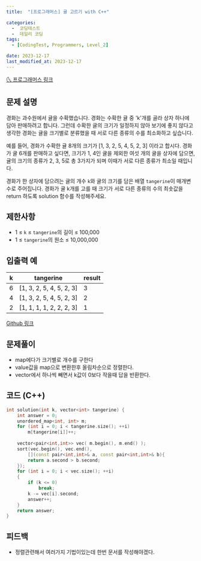 ```yaml
---
title:  "[프로그래머스] 귤 고르기 with C++" 

categories:
  -  코딩테스트
  -  데일리 코딩
tags:
  - [CodingTest, Programmers, Level_2]

date: 2023-12-17
last_modified_at: 2023-12-17
---
```


[🌜 프로그래머스 링크](https://school.programmers.co.kr/learn/courses/30/lessons/138476)

## 문제 설명
경화는 과수원에서 귤을 수확했습니다. 경화는 수확한 귤 중 'k'개를 골라 상자 하나에 담아 판매하려고 합니다. 그런데 수확한 귤의 크기가 일정하지 않아 보기에 좋지 않다고 생각한 경화는 귤을 크기별로 분류했을 때 서로 다른 종류의 수를 최소화하고 싶습니다.

예를 들어, 경화가 수확한 귤 8개의 크기가 [1, 3, 2, 5, 4, 5, 2, 3] 이라고 합시다. 경화가 귤 6개를 판매하고 싶다면, 크기가 1, 4인 귤을 제외한 여섯 개의 귤을 상자에 담으면, 귤의 크기의 종류가 2, 3, 5로 총 3가지가 되며 이때가 서로 다른 종류가 최소일 때입니다.

경화가 한 상자에 담으려는 귤의 개수 `k`와 귤의 크기를 담은 배열 `tangerine`이 매개변수로 주어집니다. 경화가 귤 k개를 고를 때 크기가 서로 다른 종류의 수의 최솟값을 return 하도록 solution 함수를 작성해주세요.

## 제한사항
- 1 ≤ `k` ≤ `tangerine`의 길이 ≤ 100,000
- 1 ≤ `tangerine`의 원소 ≤ 10,000,000



## 입출력 예

| k    | tangerine                | result |
| ---- | ------------------------ | ------ |
| 6    | [1, 3, 2, 5, 4, 5, 2, 3] | 3      |
| 4    | [1, 3, 2, 5, 4, 5, 2, 3] | 2      |
| 2    | [1, 1, 1, 1, 2, 2, 2, 3] | 1      |

[Github 링크](https://github.com/OneThingChanged/DailyCodingTest/blob/main/Program/CodingTestCpp/Level2/ChooseOrange.h)



## 문제풀이

- map에다가 크기별로 개수를 구한다
- value값을 map으로 변환한후 올림차순으로 정렬한다.
- vector에서 하나씩 빼면서 k값이 0보다 작을때 답을 반환한다.



## 코드 (C++) 

```cpp
int solution(int k, vector<int> tangerine) {
    int answer = 0;
    unordered_map<int, int> m;
    for (int i = 0; i < tangerine.size(); ++i)
        m[tangerine[i]]++;
    
    vector<pair<int,int>> vec( m.begin(), m.end() );
    sort(vec.begin(), vec.end(),
        [](const pair<int,int>& a, const pair<int,int>& b){
        return a.second > b.second;
    });
    for (int i = 0; i < vec.size(); ++i)
    {
        if (k <= 0)
            break;
        k -= vec[i].second;
        answer++;
    }
    return answer;
}
```





## 피드백

- 정렬관련해서 여러가지 기법이있는데 한번 문서를 작성해야겠다.

  

<script src="https://utteranc.es/client.js"
        repo="OneThingChanged/OneThingChanged.github.io"
        issue-term="pathname"
        label="utterances"
        theme="github-dark"
        crossorigin="anonymous"
        async>
</script>
